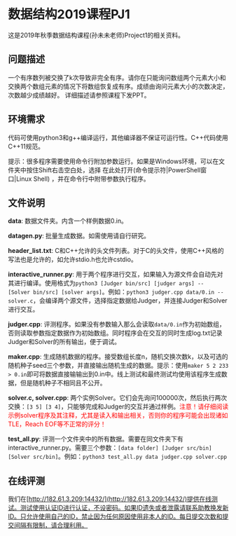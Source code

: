 # 数据结构2019课程PJ1
这是2019年秋季数据结构课程(孙未未老师)Project1的相关资料。

## 问题描述
一个有序数列被交换了k次导致非完全有序。请你在只能询问数组两个元素大小和交换两个数组元素的情况下将数组恢复成有序。成绩由询问元素大小的次数决定，次数越少成绩越好。
详细描述请参照课程下发PPT。

## 环境需求
代码可使用python3和g++编译运行，其他编译器不保证可运行性。C++代码使用C++11规范。

提示：很多程序需要使用命令行附加参数运行。如果是Windows环境，可以在文件夹中按住Shift右击空白处，选择 在此处打开(命令提示符|PowerShell窗口|Linux Shell) ，并在命令行中附带参数执行程序。

## 文件说明
**data**: 数据文件夹。内含一个样例数据0.in。

**datagen.py**: 批量生成数据。如需使用请自行研究。

**header_list.txt**: C和C++允许的头文件列表。对于C的头文件，使用C++风格的写法也是允许的，如允许stdio.h也允许cstdio。

**interactive_runner.py**: 用于两个程序进行交互，如果输入为源文件会自动先对其进行编译。使用格式为`python3 [Judger bin/src] [judger args] -- [Solver bin/src] [solver args]`。例如：`python3 judger.cpp data/0.in -- solver.c`，会编译两个源文件，选择指定数据给Judger，并连接Judger和Solver进行交互。

**judger.cpp**: 评测程序。如果没有参数输入那么会读取`data/0.in`作为初始数组，否则读取参数指定数据作为初始数组。同时程序会在交互的同时生成log.txt记录Judger和Solver的所有输出，便于调试。

**maker.cpp**: 生成随机数据的程序。接受数组长度n，随机交换次数k，以及可选的随机种子seed三个参数，并直接输出随机生成的数据。提示：使用`maker 5 2 233 > 0.in`即可将数据直接输输出到0.in中。线上测试和最终测试均使用该程序生成数据，但是随机种子不相同且不公开。

**solver.c, solver.cpp**: 两个实例Solver。它们会先询问100000次，然后执行两次交换：`[3 5] [3 4]`，只能够完成和Judger的交互并通过样例。<font color=#ff0000>注意！请仔细阅读示例solver程序及其注释，尤其是读入和输出相关，否则你的程序可能会出现诸如TLE，Reach EOF等不正常的评分！</font>

**test_all.py**: 评测一个文件夹中的所有数据。需要在同文件夹下有interactive_runner.py。需要三个参数：`[data folder] [Judger src/bin] [Solver src/bin]`。例如：`python3 test_all.py data judger.cpp solver.cpp`

## 在线评测
我们在[http://182.61.3.209:14432/](http://182.61.3.209:14432/)提供在线测试。测试使用认证ID进行认证，不设密码。如果ID遗失或者泄露请联系助教换发新ID。只允许使用自己的ID，禁止因为任何原因使用非本人的ID。每日提交次数和提交间隔有限制，请合理利用。
